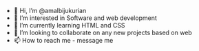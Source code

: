 - 👋 Hi, I’m @amalbijukurian
- 👀 I’m interested in Software and web development
- 🌱 I’m currently learning HTML and CSS
- 💞️ I’m looking to collaborate on any new projects based on web
- 📫 How to reach me - message me 

<!---
amalbijukurian/amalbijukurian is a ✨ special ✨ repository because its `README.md` (this file) appears on your GitHub profile.
You can click the Preview link to take a look at your changes.
--->
